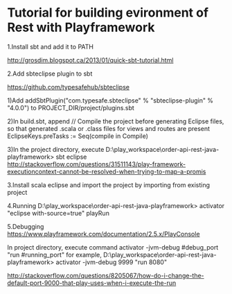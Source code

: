 # Tutorial for building evironment of Rest with Playframework

1.Install sbt and add it to PATH

http://grosdim.blogspot.ca/2013/01/quick-sbt-tutorial.html

2.Add sbteclipse plugin to sbt

https://github.com/typesafehub/sbteclipse

  1)Add addSbtPlugin("com.typesafe.sbteclipse" % "sbteclipse-plugin" % "4.0.0") to
PROJECT_DIR/project/plugins.sbt
 
  2)In build.sbt, append
  // Compile the project before generating Eclipse files, so that generated .scala or .class files for views and routes are present
  EclipseKeys.preTasks := Seq(compile in Compile) 

  3)In the project directory, execute
  D:\play_workspace\order-api-rest-java-playframework> sbt eclipse
 http://stackoverflow.com/questions/31511143/play-framework-executioncontext-cannot-be-resolved-when-trying-to-map-a-promis

3.Install scala eclipse and import the project by importing from existing project

4.Running
D:\play_workspace\order-api-rest-java-playframework> activator "eclipse with-source=true"
playRun

5.Debugging
https://www.playframework.com/documentation/2.5.x/PlayConsole

In project directory, execute command
activator -jvm-debug #debug_port "run #running_port"
for example,
D:\play_workspace\order-api-rest-java-playframework> activator -jvm-debug 9999 "run 8080"

http://stackoverflow.com/questions/8205067/how-do-i-change-the-default-port-9000-that-play-uses-when-i-execute-the-run
